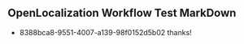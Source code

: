 ## OpenLocalization Workflow Test MarkDown
* 8388bca8-9551-4007-a139-98f0152d5b02 
thanks!<!--HONumber=Sep16_HO1-->